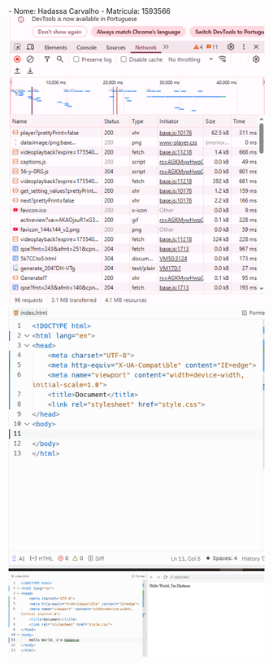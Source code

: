 <!DOCTYPE html>
<html lang="en">
<head>
    <meta charset="UTF-8">
    <meta name="viewport" content="width=device-width, initial-scale=1.0">
    <title>Document</title>
</head>
<body>
- Nome: Hadassa Carvalho
- Matricula: 1593566
<img src="imagens.png" alt="150px">
<img src="replit1.png" alt="150px">
<img src="hadassareplit.png" alt="150px"> 
<link rel="stylesheet" href="https://f0a2ca42-6302-44a1-beb3-2eec30f73bcd-00-tfauurlhmrff.janeway.replit.dev/">
</body>
</html>

